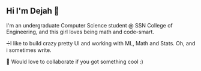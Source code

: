## Hi I'm Dejah 👋

<!--
**dejah22/dejah22** is a ✨ _special_ ✨ repository because its `README.md` (this file) appears on your GitHub profile.

Here are some ideas to get you started:

- 🔭 I’m currently working on ...
- 🌱 I’m currently learning ...
- 👯 I’m looking to collaborate on ...
- 🤔 I’m looking for help with ...
- 💬 Ask me about ...
- 📫 How to reach me: ...
- 😄 Pronouns: ...
- ⚡ Fun fact: ...
-->
  I'm an undergraduate Computer Science student @ SSN College of Engineering, and this girl loves being math and code-smart.
  
  ➗I like to build crazy pretty UI and working with ML, Math and Stats. Oh, and i sometimes write.
  
 👯 Would love to collaborate if you got something cool :)
  

